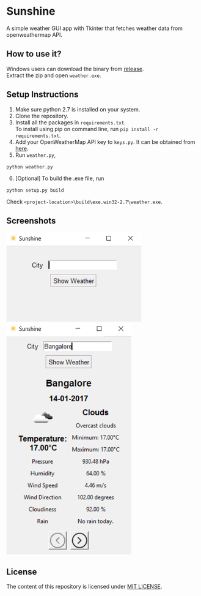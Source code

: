 # Sunshine
A simple weather GUI app with Tkinter that fetches weather data from openweathermap API.

## How to use it?
Windows users can download the binary from [release](https://github.com/DevipriyaSarkar/Sunshine/releases).  
Extract the zip and open ```weather.exe```.

## Setup Instructions
1. Make sure python 2.7 is installed on your system.
2. Clone the repository.
3. Install all the packages in ```requirements.txt```.  
 To install using pip on command line, run ```pip install -r requirements.txt```.
4. Add your OpenWeatherMap API key to ```keys.py```. It can be obtained from [here](http://openweathermap.org/appid).
5. Run ```weather.py```,  
 ```
 python weather.py
 ```
6. [Optional] To build the .exe file, run  
 ```
 python setup.py build
 ```  
 Check ```<project-location>\build\exe.win32-2.7\weather.exe```.

## Screenshots

<img src="screenshot/screenshot1.png" alt="Windows Sunshine App Screenshot 1" >  
<img src="screenshot/screenshot2.png" alt="Windows Sunshine App Screenshot 2" >

## License
The content of this repository is licensed under [MIT LICENSE](LICENSE.MD).
